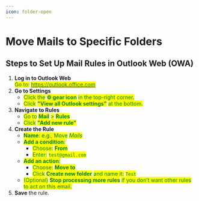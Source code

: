 ```yaml
---
icon: folder-open
---
```


# Move Mails to Specific Folders

## Steps to Set Up Mail Rules in Outlook Web (OWA)

1. **Log in to Outlook Web**\
   <mark style="color:green;">Go to:</mark> [<mark style="color:green;">https://outlook.office.com</mark>](https://outlook.office.com)
2. **Go to Settings**
   * <mark style="color:green;">Click the</mark> <mark style="color:green;"></mark><mark style="color:green;">**⚙️ gear icon**</mark> <mark style="color:green;"></mark><mark style="color:green;">in the top-right corner.</mark>
   * <mark style="color:green;">Click</mark> <mark style="color:green;"></mark><mark style="color:green;">**"View all Outlook settings"**</mark> <mark style="color:green;"></mark><mark style="color:green;">at the bottom.</mark>
3. **Navigate to Rules**
   * <mark style="color:green;">Go to</mark> <mark style="color:green;"></mark><mark style="color:green;">**Mail**</mark> <mark style="color:green;"></mark><mark style="color:green;">></mark> <mark style="color:green;"></mark><mark style="color:green;">**Rules**</mark>
   * <mark style="color:green;">Click</mark> <mark style="color:green;"></mark><mark style="color:green;">**"Add new rule"**</mark>
4. **Create the Rule**
   * <mark style="color:green;">**Name**</mark><mark style="color:green;">: e.g., Move</mark> <mark style="color:green;"></mark>_<mark style="color:green;">Mails</mark>_
   * <mark style="color:green;">**Add a condition**</mark><mark style="color:green;">:</mark>
     * <mark style="color:green;">Choose:</mark> <mark style="color:green;"></mark><mark style="color:green;">**From**</mark>
     * <mark style="color:green;">Enter:</mark> <mark style="color:green;"></mark><mark style="color:green;">`test@gmail.com`</mark>
   * <mark style="color:green;">**Add an action**</mark><mark style="color:green;">:</mark>
     * <mark style="color:green;">Choose:</mark> <mark style="color:green;"></mark><mark style="color:green;">**Move to**</mark>
     * <mark style="color:green;">Click</mark> <mark style="color:green;"></mark><mark style="color:green;">**Create new folder**</mark> <mark style="color:green;"></mark><mark style="color:green;">and name it:</mark> <mark style="color:green;"></mark><mark style="color:green;">`Test`</mark>
   * <mark style="color:green;">(Optional)</mark> <mark style="color:green;"></mark><mark style="color:green;">**Stop processing more rules**</mark> <mark style="color:green;"></mark><mark style="color:green;">if you don’t want other rules to act on this email.</mark>
5. **Save** the rule.
